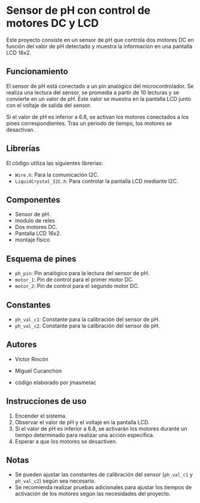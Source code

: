 # Sensor de pH con control de motores DC y LCD

Este proyecto consiste en un sensor de pH que controla dos motores DC en función del valor de pH detectado y muestra la información en una pantalla LCD 16x2.

## Funcionamiento

El sensor de pH está conectado a un pin analógico del microcontrolador. Se realiza una lectura del sensor, se promedia a partir de 10 lecturas y se convierte en un valor de pH. Este valor se muestra en la pantalla LCD junto con el voltaje de salida del sensor.

Si el valor de pH es inferior a 6.8, se activan los motores conectados a los pines correspondientes. Tras un periodo de tiempo, los motores se desactivan.

## Librerías

El código utiliza las siguientes librerías:
- `Wire.h`: Para la comunicación I2C.
- `LiquidCrystal_I2C.h`: Para controlar la pantalla LCD mediante I2C.

## Componentes

- Sensor de pH.
- modulo de reles
- Dos motores DC.
- Pantalla LCD 16x2.
- montaje físico

## Esquema de pines

- `ph_pin`: Pin analógico para la lectura del sensor de pH.
- `motor_1`: Pin de control para el primer motor DC.
- `motor_2`: Pin de control para el segundo motor DC.

## Constantes

- `ph_val_c1`: Constante para la calibración del sensor de pH.
- `ph_val_c2`: Constante para la calibración del sensor de pH.

## Autores

- Victor Rincón
- Miguel Cucanchon

- código elaborado por jmasmelac

## Instrucciones de uso

1. Encender el sistema.
2. Observar el valor de pH y el voltaje en la pantalla LCD.
3. Si el valor de pH es inferior a 6.8, se activarán los motores durante un tiempo determinado para realizar una acción específica.
4. Esperar a que los motores se desactiven.

## Notas

- Se pueden ajustar las constantes de calibración del sensor (`ph_val_c1` y `ph_val_c2`) según sea necesario.
- Se recomienda realizar pruebas adicionales para ajustar los tiempos de activación de los motores según las necesidades del proyecto.